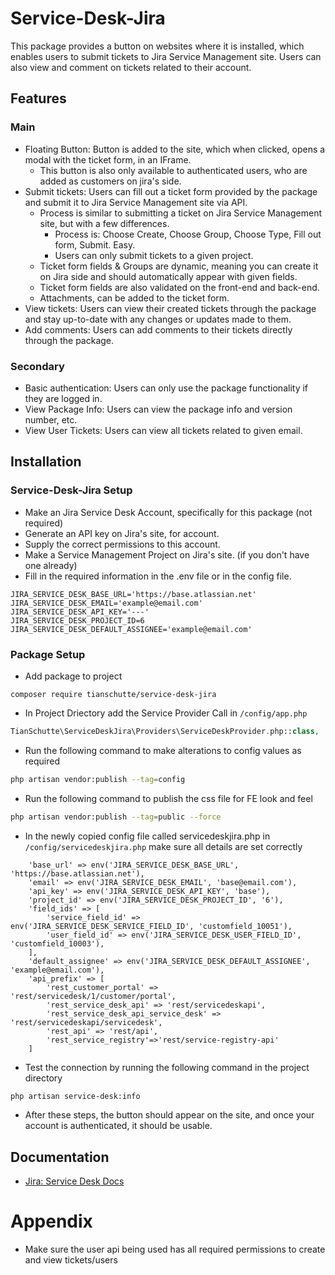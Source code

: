 
# Service-Desk-Jira

This package provides a button on websites where it is installed, which enables users to submit tickets to Jira Service Management site. Users can also view and comment on tickets related to their account.

## Features
### Main
- Floating Button: Button is added to the site, which when clicked, opens a modal with the ticket form, in an IFrame.
  - This button is also only available to authenticated users, who are added as customers on jira's side.
- Submit tickets: Users can fill out a ticket form provided by the package and submit it to Jira Service Management site via API.
  - Process is similar to submitting a ticket on Jira Service Management site, but with a few differences.
    - Process is: Choose Create, Choose Group, Choose Type, Fill out form, Submit. Easy.
    - Users can only submit tickets to a given project.
  - Ticket form fields & Groups are dynamic, meaning you can create it on Jira side and should automatically appear with given fields.
  - Ticket form fields are also validated on the front-end and back-end.
  - Attachments, can be added to the ticket form.
- View tickets: Users can view their created tickets through the package and stay up-to-date with any changes or updates made to them.
- Add comments: Users can add comments to their tickets directly through the package.
### Secondary
- Basic authentication: Users can only use the package functionality if they are logged in.
- View Package Info: Users can view the package info and version number, etc.
- View User Tickets: Users can view all tickets related to given email.

## Installation

### Service-Desk-Jira Setup
- Make an Jira Service Desk Account, specifically for this package (not required)
- Generate an API key on Jira's site, for account.
- Supply the correct permissions to this account.
- Make a Service Management Project on Jira's site. (if you don't have one already)
- Fill in the required information in the .env file or in the config file.
```dotenv
JIRA_SERVICE_DESK_BASE_URL='https://base.atlassian.net'
JIRA_SERVICE_DESK_EMAIL='example@email.com'
JIRA_SERVICE_DESK_API_KEY='---'
JIRA_SERVICE_DESK_PROJECT_ID=6
JIRA_SERVICE_DESK_DEFAULT_ASSIGNEE='example@email.com'
```


### Package Setup
- Add package to project 

```composer
composer require tianschutte/service-desk-jira
```

- In Project Driectory add the Service Provider Call in `/config/app.php`
```php
TianSchutte\ServiceDeskJira\Providers\ServiceDeskProvider.php::class,
```

- Run the following command to make alterations to config values as required

```bash
php artisan vendor:publish --tag=config
```

- Run the following command to publish the css file for FE look and feel

```bash
php artisan vendor:publish --tag=public --force
```

- In the newly copied config file called servicedeskjira.php in `/config/servicedeskjira.php` make sure all details are set correctly
```dotenv
    'base_url' => env('JIRA_SERVICE_DESK_BASE_URL', 'https://base.atlassian.net'),
    'email' => env('JIRA_SERVICE_DESK_EMAIL', 'base@email.com'),
    'api_key' => env('JIRA_SERVICE_DESK_API_KEY', 'base'),
    'project_id' => env('JIRA_SERVICE_DESK_PROJECT_ID', '6'),
    'field_ids' => [
        'service_field_id' => env('JIRA_SERVICE_DESK_SERVICE_FIELD_ID', 'customfield_10051'),
        'user_field_id' => env('JIRA_SERVICE_DESK_USER_FIELD_ID', 'customfield_10003'),
    ],
    'default_assignee' => env('JIRA_SERVICE_DESK_DEFAULT_ASSIGNEE', 'example@email.com'),
    'api_prefix' => [
        'rest_customer_portal' => 'rest/servicedesk/1/customer/portal',
        'rest_service_desk_api' => 'rest/servicedeskapi',
        'rest_service_desk_api_service_desk' => 'rest/servicedeskapi/servicedesk',
        'rest_api' => 'rest/api',
        'rest_service_registry'=>'rest/service-registry-api'
    ]
```
- Test the connection by running the following command in the project directory
```bash
php artisan service-desk:info
```
- After these steps, the button should appear on the site, and once your account is authenticated, it should be usable.

    
## Documentation
- [Jira: Service Desk Docs](https://docs.atlassian.com/jira-servicedesk/REST/3.6.2/#servicedeskapi)

# Appendix
- Make sure the user api being used has all required permissions to create and view tickets/users